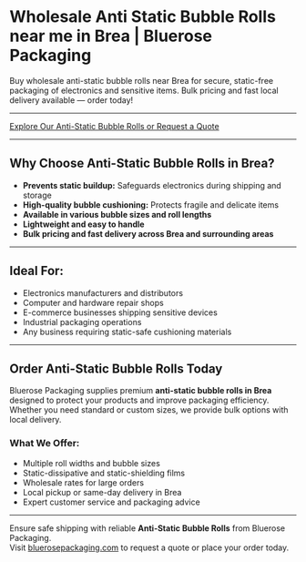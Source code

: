 # Wholesale Anti Static Bubble Rolls near me in Brea | Bluerose Packaging

Buy wholesale anti-static bubble rolls near Brea for secure, static-free packaging of electronics and sensitive items. Bulk pricing and fast local delivery available — order today!

---

[Explore Our Anti-Static Bubble Rolls or Request a Quote](https://www.bluerosepackaging.com/location/chino/)

---

## Why Choose Anti-Static Bubble Rolls in Brea?

- **Prevents static buildup:** Safeguards electronics during shipping and storage  
- **High-quality bubble cushioning:** Protects fragile and delicate items  
- **Available in various bubble sizes and roll lengths**  
- **Lightweight and easy to handle**  
- **Bulk pricing and fast delivery across Brea and surrounding areas**

---

## Ideal For:

- Electronics manufacturers and distributors  
- Computer and hardware repair shops  
- E-commerce businesses shipping sensitive devices  
- Industrial packaging operations  
- Any business requiring static-safe cushioning materials

---

## Order Anti-Static Bubble Rolls Today

Bluerose Packaging supplies premium **anti-static bubble rolls in Brea** designed to protect your products and improve packaging efficiency. Whether you need standard or custom sizes, we provide bulk options with local delivery.

### What We Offer:

- Multiple roll widths and bubble sizes  
- Static-dissipative and static-shielding films  
- Wholesale rates for large orders  
- Local pickup or same-day delivery in Brea  
- Expert customer service and packaging advice

---

Ensure safe shipping with reliable **Anti-Static Bubble Rolls** from Bluerose Packaging.  
Visit [bluerosepackaging.com](https://www.bluerosepackaging.com/product-category/bubble-wrap/) to request a quote or place your order today.

